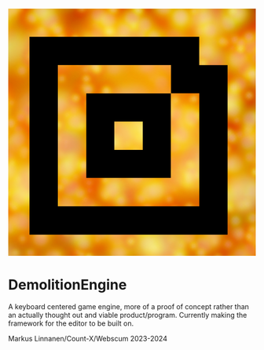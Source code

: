 ![Logo of Demolition Engine](https://github.com/Webscum/DemolitionEngine/blob/main/Resources/AppIcon.png)
# DemolitionEngine
 A keyboard centered game engine, more of a proof of concept rather than an actually thought out and viable product/program.
 Currently making the framework for the editor to be built on.

Markus Linnanen/Count-X/Webscum 2023-2024
